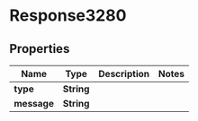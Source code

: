 
# Response3280

## Properties
Name | Type | Description | Notes
------------ | ------------- | ------------- | -------------
**type** | **String** |  | 
**message** | **String** |  | 



